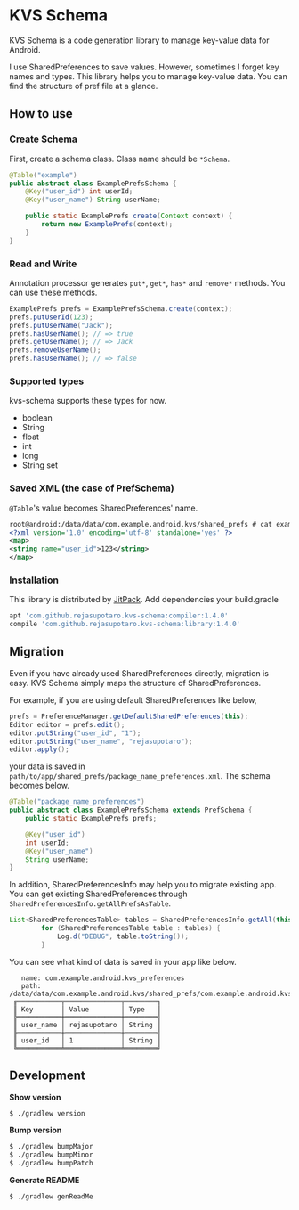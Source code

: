 KVS Schema
==========

KVS Schema is a code generation library to manage key-value data for Android.

I use SharedPreferences to save values. However, sometimes I forget key names and types.
This library helps you to manage key-value data. You can find the structure of pref file at a glance.

How to use
----------

### Create Schema

First, create a schema class. Class name should be `*Schema`.

```java
@Table("example")
public abstract class ExamplePrefsSchema {
    @Key("user_id") int userId;
    @Key("user_name") String userName;

    public static ExamplePrefs create(Context context) {
        return new ExamplePrefs(context);
    }
}
```

### Read and Write

Annotation processor generates `put*`, `get*`, `has*` and `remove*` methods. You can use these methods.

```java
ExamplePrefs prefs = ExamplePrefsSchema.create(context);
prefs.putUserId(123);
prefs.putUserName("Jack");
prefs.hasUserName(); // => true
prefs.getUserName(); // => Jack
prefs.removeUserName();
prefs.hasUserName(); // => false
```

### Supported types

kvs-schema supports these types for now.

- boolean
- String
- float
- int
- long
- String set

### Saved XML (the case of PrefSchema)

`@Table`'s value becomes SharedPreferences' name.

```xml
root@android:/data/data/com.example.android.kvs/shared_prefs # cat example.xml
<?xml version='1.0' encoding='utf-8' standalone='yes' ?>
<map>
<string name="user_id">123</string>
</map>
```

### Installation

This library is distributed by [JitPack](https://jitpack.io/).
Add dependencies your build.gradle

```groovy
apt 'com.github.rejasupotaro.kvs-schema:compiler:1.4.0'
compile 'com.github.rejasupotaro.kvs-schema:library:1.4.0'
```

Migration
----------

Even if you have already used SharedPreferences directly, migration is easy. KVS Schema simply maps the structure of SharedPreferences.

For example, if you are using default SharedPreferences like below,

```java
prefs = PreferenceManager.getDefaultSharedPreferences(this);
Editor editor = prefs.edit();
editor.putString("user_id", "1");
editor.putString("user_name", "rejasupotaro");
editor.apply();
```

your data is saved in `path/to/app/shared_prefs/package_name_preferences.xml`. The schema becomes below.

```java
@Table("package_name_preferences")
public abstract class ExamplePrefsSchema extends PrefSchema {
    public static ExamplePrefs prefs;

    @Key("user_id")
    int userId;
    @Key("user_name")
    String userName;
}
```

In addition, SharedPreferencesInfo may help you to migrate existing app. You can get existing SharedPreferences through `SharedPreferencesInfo.getAllPrefsAsTable`.

```java
List<SharedPreferencesTable> tables = SharedPreferencesInfo.getAll(this);
        for (SharedPreferencesTable table : tables) {
            Log.d("DEBUG", table.toString());
        }
```

You can see what kind of data is saved in your app like below.

```
   name: com.example.android.kvs_preferences
   path: /data/data/com.example.android.kvs/shared_prefs/com.example.android.kvs_preferences.xml
 ╔═══════════╤══════════════╤════════╗
 ║ Key       │ Value        │ Type   ║
 ╠═══════════╪══════════════╪════════╣
 ║ user_name │ rejasupotaro │ String ║
 ╟───────────┼──────────────┼────────╢
 ║ user_id   │ 1            │ String ║
 ╚═══════════╧══════════════╧════════╝
 ```

Development
----------

**Show version**

```sh
$ ./gradlew version
```

**Bump version**

```sh
$ ./gradlew bumpMajor
$ ./gradlew bumpMinor
$ ./gradlew bumpPatch
```

**Generate README**

```sh
$ ./gradlew genReadMe
```
